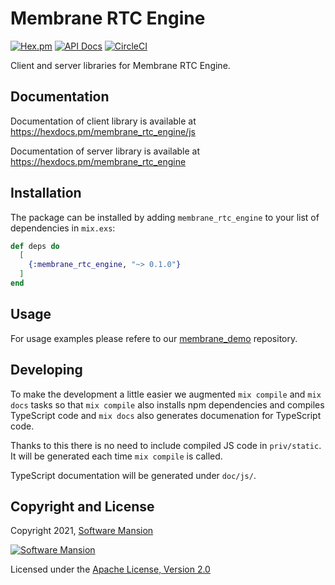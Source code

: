 # Membrane RTC Engine

[![Hex.pm](https://img.shields.io/hexpm/v/membrane_rtc_engine.svg)](https://hex.pm/packages/membrane_rtc_engine)
[![API Docs](https://img.shields.io/badge/api-docs-yellow.svg?style=flat)](https://hexdocs.pm/membrane_rtc_engine)
[![CircleCI](https://circleci.com/gh/membraneframework/membrane_rtc_engine.svg?style=svg)](https://circleci.com/gh/membraneframework/membrane_rtc_engine)

Client and server libraries for Membrane RTC Engine.

## Documentation

Documentation of client library is available at https://hexdocs.pm/membrane_rtc_engine/js

Documentation of server library is available at https://hexdocs.pm/membrane_rtc_engine

## Installation

The package can be installed by adding `membrane_rtc_engine` to your list of dependencies in `mix.exs`:

```elixir
def deps do
  [
    {:membrane_rtc_engine, "~> 0.1.0"}
  ]
end
```

## Usage

For usage examples please refere to our [membrane_demo](https://github.com/membraneframework/membrane_demo/tree/master/webrtc/videoroom) repository.


## Developing

To make the development a little easier we augmented `mix compile` and `mix docs` tasks so that `mix compile` also installs npm dependencies and compiles TypeScript code
and `mix docs` also generates documenation for TypeScript code.

Thanks to this there is no need to include compiled JS code in `priv/static`. It will be generated each time `mix compile` is called.

TypeScript documentation will be generated under `doc/js/`.

## Copyright and License

Copyright 2021, [Software Mansion](https://swmansion.com/?utm_source=git&utm_medium=readme&utm_campaign=membrane_rtc_engine)

[![Software Mansion](https://logo.swmansion.com/logo?color=white&variant=desktop&width=200&tag=membrane-github)](https://swmansion.com/?utm_source=git&utm_medium=readme&utm_campaign=membrane_rtc_engine)

Licensed under the [Apache License, Version 2.0](LICENSE)
